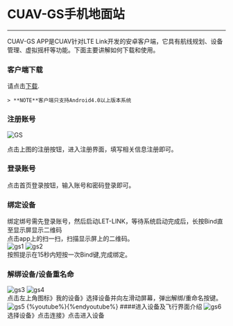 # CUAV-GS手机地面站

---

CUAV-GS APP是CUAV针对LTE Link开发的安卓客户端，它具有航线规划、设备管理、虚拟摇杆等功能。下面主要讲解如何下载和使用。

### 客户端下载

请点击[下载](http://fw.cuav.net/apk/CUAV_GS.apk).

```
> **NOTE**客户端只支持Android4.0以上版本系统
```

### 注册账号

![GS](../assets/cuav_gs/gs.jpg)

点击上图的注册按钮，进入注册界面，填写相关信息注册即可。

### 登录账号

点击首页登录按钮，输入账号和密码登录即可。

### 绑定设备

绑定绑号需先登录账号，然后启动LET-LINK，等待系统启动完成后，长按Bind直至显示屏显示二维码  
点击app上的扫一扫，扫描显示屏上的二维码。  
![gs1](../assets/cuav_gs/gs1.png)    ![gs2](../assets/cuav_gs/gs2.png)  
按照提示在15秒内短按一次Bind键,完成绑定。

### 解绑设备/设备重名命

![gs3](../assets/cuav_gs/gs3.png)     ![gs4](../assets/cuav_gs/gs4.png)  
点击左上角图标》我的设备》选择设备并向左滑动屏幕，弹出解绑/重命名按键。  
![gs5](../assets/cuav_gs/gs5.png)
{%youtube%}{%endyoutube%}
####进入设备及飞行界面介绍
![gs6](../assets/cuav_gs/gs6.png)
选择设备》点击连接》点击进入设备








